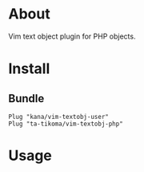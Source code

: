 # About

Vim text object plugin for PHP objects.

# Install

## Bundle

```vim:
Plug "kana/vim-textobj-user"
Plug "ta-tikoma/vim-textobj-php"
```

# Usage

